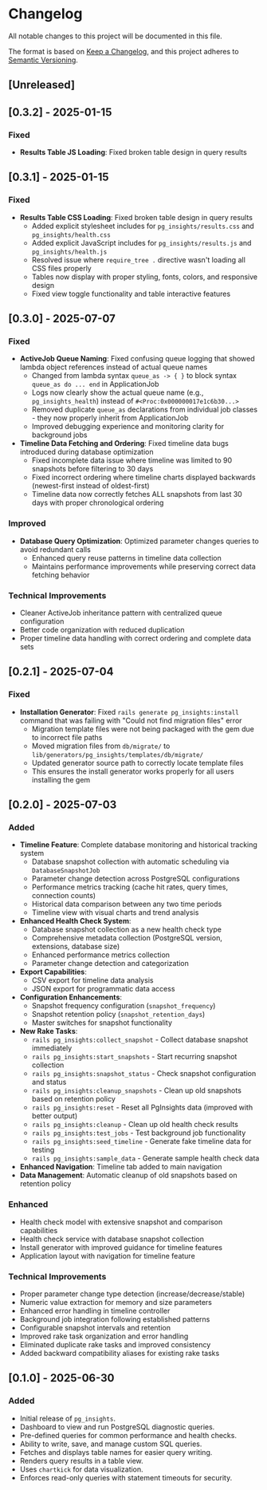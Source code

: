 # Changelog

All notable changes to this project will be documented in this file.

The format is based on [Keep a Changelog](https://keepachangelog.com/en/1.0.0/),
and this project adheres to [Semantic Versioning](https://semver.org/spec/v2.0.0.html).

## [Unreleased]

## [0.3.2] - 2025-01-15

### Fixed
- **Results Table JS Loading**: Fixed broken table design in query results


## [0.3.1] - 2025-01-15

### Fixed
- **Results Table CSS Loading**: Fixed broken table design in query results
  - Added explicit stylesheet includes for `pg_insights/results.css` and `pg_insights/health.css`
  - Added explicit JavaScript includes for `pg_insights/results.js` and `pg_insights/health.js`
  - Resolved issue where `require_tree .` directive wasn't loading all CSS files properly
  - Tables now display with proper styling, fonts, colors, and responsive design
  - Fixed view toggle functionality and table interactive features

## [0.3.0] - 2025-07-07

### Fixed
- **ActiveJob Queue Naming**: Fixed confusing queue logging that showed lambda object references instead of actual queue names
  - Changed from lambda syntax `queue_as -> { }` to block syntax `queue_as do ... end` in ApplicationJob
  - Logs now clearly show the actual queue name (e.g., `pg_insights_health`) instead of `#<Proc:0x000000017e1c6b30...>`
  - Removed duplicate `queue_as` declarations from individual job classes - they now properly inherit from ApplicationJob
  - Improved debugging experience and monitoring clarity for background jobs
- **Timeline Data Fetching and Ordering**: Fixed timeline data bugs introduced during database optimization
  - Fixed incomplete data issue where timeline was limited to 90 snapshots before filtering to 30 days
  - Fixed incorrect ordering where timeline charts displayed backwards (newest-first instead of oldest-first)
  - Timeline data now correctly fetches ALL snapshots from last 30 days with proper chronological ordering

### Improved
- **Database Query Optimization**: Optimized parameter changes queries to avoid redundant calls
  - Enhanced query reuse patterns in timeline data collection
  - Maintains performance improvements while preserving correct data fetching behavior

### Technical Improvements
- Cleaner ActiveJob inheritance pattern with centralized queue configuration
- Better code organization with reduced duplication
- Proper timeline data handling with correct ordering and complete data sets

## [0.2.1] - 2025-07-04

### Fixed
- **Installation Generator**: Fixed `rails generate pg_insights:install` command that was failing with "Could not find migration files" error
  - Migration template files were not being packaged with the gem due to incorrect file paths
  - Moved migration files from `db/migrate/` to `lib/generators/pg_insights/templates/db/migrate/` 
  - Updated generator source path to correctly locate template files
  - This ensures the install generator works properly for all users installing the gem

## [0.2.0] - 2025-07-03

### Added
- **Timeline Feature**: Complete database monitoring and historical tracking system
  - Database snapshot collection with automatic scheduling via `DatabaseSnapshotJob`
  - Parameter change detection across PostgreSQL configurations
  - Performance metrics tracking (cache hit rates, query times, connection counts)
  - Historical data comparison between any two time periods
  - Timeline view with visual charts and trend analysis
- **Enhanced Health Check System**:
  - Database snapshot collection as a new health check type
  - Comprehensive metadata collection (PostgreSQL version, extensions, database size)
  - Enhanced performance metrics collection
  - Parameter change detection and categorization
- **Export Capabilities**:
  - CSV export for timeline data analysis
  - JSON export for programmatic data access
- **Configuration Enhancements**:
  - Snapshot frequency configuration (`snapshot_frequency`)
  - Snapshot retention policy (`snapshot_retention_days`)
  - Master switches for snapshot functionality
- **New Rake Tasks**:
  - `rails pg_insights:collect_snapshot` - Collect database snapshot immediately
  - `rails pg_insights:start_snapshots` - Start recurring snapshot collection
  - `rails pg_insights:snapshot_status` - Check snapshot configuration and status
  - `rails pg_insights:cleanup_snapshots` - Clean up old snapshots based on retention policy
  - `rails pg_insights:reset` - Reset all PgInsights data (improved with better output)
  - `rails pg_insights:cleanup` - Clean up old health check results
  - `rails pg_insights:test_jobs` - Test background job functionality
  - `rails pg_insights:seed_timeline` - Generate fake timeline data for testing
  - `rails pg_insights:sample_data` - Generate sample health check data
- **Enhanced Navigation**: Timeline tab added to main navigation
- **Data Management**: Automatic cleanup of old snapshots based on retention policy

### Enhanced
- Health check model with extensive snapshot and comparison capabilities
- Health check service with database snapshot collection
- Install generator with improved guidance for timeline features
- Application layout with navigation for timeline feature

### Technical Improvements
- Proper parameter change type detection (increase/decrease/stable)
- Numeric value extraction for memory and size parameters
- Enhanced error handling in timeline controller
- Background job integration following established patterns
- Configurable snapshot intervals and retention
- Improved rake task organization and error handling
- Eliminated duplicate rake tasks and improved consistency
- Added backward compatibility aliases for existing rake tasks

## [0.1.0] - 2025-06-30

### Added
- Initial release of `pg_insights`.
- Dashboard to view and run PostgreSQL diagnostic queries.
- Pre-defined queries for common performance and health checks.
- Ability to write, save, and manage custom SQL queries.
- Fetches and displays table names for easier query writing.
- Renders query results in a table view.
- Uses `chartkick` for data visualization.
- Enforces read-only queries with statement timeouts for security. 